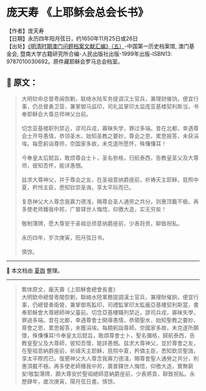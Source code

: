 # 庞天寿 《上耶稣会总会长书》

【作者】庞天寿 </br>
【日期】永历四年阳月弦日​​，约1650年11月25日或26日</br>
【出处】[《明清时期澳门问题档案文献汇编》（五）](https://www.macaudata.mo/books/detail?bno=b000417)-中国第一历史档案馆, 澳门基金会, 暨南大学古籍研究所合编-人民出版社出版-1999年出版-ISBN13: 9787010030692。原件藏耶稣会罗马总会档室。

## 📜 原文：

> 大明钦命总督粤闽恢剿，联络水陆军务提调汉土官兵，兼理财催饷，便宜行事，仍总督勇卫营，兼掌御马监印，司礼监掌印太监庞亚基楼契利斯当，书奉耶稣会大尊总师神父台前。
<br></br>
切念亚基楼职列禁近，谬司兵戎，寡昧失学，罪过多端。昔在北都，幸遇尊会士开导愚情，恭领圣水，始知圣教之要妙，尊会之恩，累思报答，未获涓埃。每愿躬诣尊师，奈国家多故，未克遂所愿怀，殊慊慊耳！
<br></br>
今奉皇太后懿旨，敢烦尊会士卜，圣名弥格，归航泰西，告教皇圣父及大尊师，彼知吾怀，能详愚悃。
<br></br>
兹求大尊神父，并于尊会之友，在圣祖意纳爵座前，祈祷天主耶稣，慈照中夏，矜怜主臣，悉知钦崇圣诲，享太平际而已。
<br></br>
复恳神父大人尊念我寡力德浅，赐尊会圣人通劳之共分，则惠顶戴不极。再多使老师臻我中邦，广普铎世人悔悟，仰徼大造，实无穷矣！
<br></br>
敬制薄牌，愿大尊安于圣祖总师意纳爵座前，少表将贡，聊致祝私。
<br></br>
永历四年，岁次庚寅，阳月弦日书。
<br></br>
慎馀。</br>

---

📌 本文档由 [夏舆](https://github.com/October34th/) 整理。

---

> 繁体原文，龐天壽《上耶穌會總會長書》</br>
大明欽命總督粵閩恢剿，聯絡水陸軍務提調漢土官兵，兼理財催餉，便宜行事，仍總督勇衛營，兼掌御馬監印，司禮監掌印太監龐亞基樓契利斯當，書奉耶穌會大尊總師神父臺前。切念亞基樓職列禁近，謬司兵戎，寡昧失學，罪過多端。昔在北都，幸遇尊會士開導愚情，恭領聖水，始知聖教之要妙，尊會之恩，累思報答，未獲涓埃。每願躬詣尊師，奈國家多故，未克遂所願懷，殊慊慊耳!今奉皇太后懿旨，敢煩尊會士卜，聖名彌格，歸航泰西，告教皇聖父及大尊師，彼知吾懷，能詳愚悃。兹求大尊神父，並於尊會之友，在聖祖意納爵座前，祈禱天主耶穌，慈照中夏，矜憐主臣，悉知欽崇聖誨，享太平際而已。復懇神父大人尊念我寡力德淺，賜尊會聖人通勞之共分，則惠頂戴不極。再多使老師臻我中邦，廣普鐸世人悔悟，仰徼大造，實無窮矣!敬製薄牌，願大尊安於聖祖總師意納爵座前，少表將貢，聊致祝私。永歷肆年，歲次庚寅，陽月弦日書。慎馀。  
